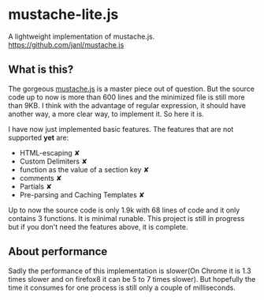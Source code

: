 # mustache-lite.js

A lightweight implementation of mustache.js.  https://github.com/janl/mustache.js

## What is this?

The gorgeous [mustache.js](https://github.com/janl/mustache.js) is a master piece out of question. But the source code up to now is more than 600 lines and the minimized file is still more than 9KB. I think with the advantage of regular expression, it should have another way, a more clear way, to implement it. So here it is.

I have now just implemented basic features. The features that are not supported **yet** are:

* HTML-escaping ✘
* Custom Delimiters ✘
* function as the value of a section key ✘
* comments ✘
* Partials ✘
* Pre-parsing and Caching Templates ✘

Up to now the source code is only 1.9k with 68 lines of code and it only contains 3 functions. It is minimal runable. This project is still in progress but if you don't need the features above, it is complete.

## About performance

Sadly the performance of this implementation is slower(On Chrome it is 1.3 times slower and on firefox8 it can be 5 to 7 times slower). But hopefully the time it consumes for one process is still only a couple of milliseconds.